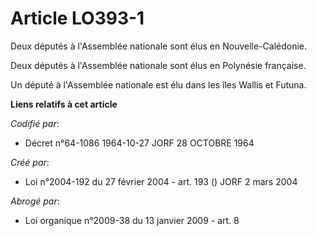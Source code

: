 # Article LO393-1

Deux députés à l'Assemblée nationale sont élus en Nouvelle-Calédonie.

Deux députés à l'Assemblée nationale sont élus en Polynésie française.

Un député à l'Assemblée nationale est élu dans les îles Wallis et Futuna.

**Liens relatifs à cet article**

_Codifié par_:

  - Décret n°64-1086 1964-10-27 JORF 28 OCTOBRE 1964

_Créé par_:

  - Loi n°2004-192 du 27 février 2004 - art. 193 () JORF 2 mars 2004

_Abrogé par_:

  - Loi organique n°2009-38 du 13 janvier 2009 - art. 8
